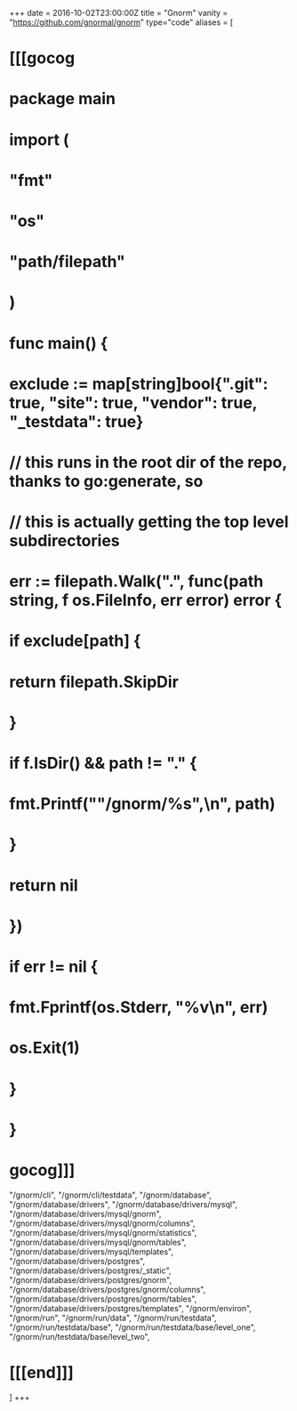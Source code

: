 +++
date = 2016-10-02T23:00:00Z
title = "Gnorm"
vanity = "https://github.com/gnormal/gnorm"
type="code"
aliases = [
# [[[gocog
# package main
# 
# import (
# 	"fmt"
# 	"os"
# 	"path/filepath"
# )
# 
# func main() {
# 	exclude := map[string]bool{".git": true, "site": true, "vendor": true, "_testdata": true}
# 	// this runs in the root dir of the repo, thanks to go:generate, so
# 	// this is actually getting the top level subdirectories
# 	err := filepath.Walk(".", func(path string, f os.FileInfo, err error) error {
# 		if exclude[path] {
# 			return filepath.SkipDir
# 		}
# 		if f.IsDir() && path != "." {
# 			fmt.Printf("\"/gnorm/%s\",\n", path)
# 		}
# 		return nil
# 	})
# 	if err != nil {
# 		fmt.Fprintf(os.Stderr, "%v\n", err)
# 		os.Exit(1)
# 	}
# }
# gocog]]]
"/gnorm/cli",
"/gnorm/cli/testdata",
"/gnorm/database",
"/gnorm/database/drivers",
"/gnorm/database/drivers/mysql",
"/gnorm/database/drivers/mysql/gnorm",
"/gnorm/database/drivers/mysql/gnorm/columns",
"/gnorm/database/drivers/mysql/gnorm/statistics",
"/gnorm/database/drivers/mysql/gnorm/tables",
"/gnorm/database/drivers/mysql/templates",
"/gnorm/database/drivers/postgres",
"/gnorm/database/drivers/postgres/_static",
"/gnorm/database/drivers/postgres/gnorm",
"/gnorm/database/drivers/postgres/gnorm/columns",
"/gnorm/database/drivers/postgres/gnorm/tables",
"/gnorm/database/drivers/postgres/templates",
"/gnorm/environ",
"/gnorm/run",
"/gnorm/run/data",
"/gnorm/run/testdata",
"/gnorm/run/testdata/base",
"/gnorm/run/testdata/base/level_one",
"/gnorm/run/testdata/base/level_two",
# [[[end]]]
]
+++
